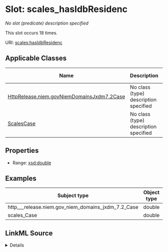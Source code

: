 

# Slot: scales_hasIdbResidenc


_No slot (predicate) description specified_






This slot occurs 18 times.


URI: [scales:hasIdbResidenc](http://schemas.scales-okn.org/rdf/scales#hasIdbResidenc)



<!-- no inheritance hierarchy -->





## Applicable Classes

| Name | Description | Modifies Slot |
| --- | --- | --- |
| [HttpRelease.niem.govNiemDomainsJxdm7.2Case](../classes/HttpRelease.niem.govNiemDomainsJxdm7.2Case.md) | No class (type) description specified |  yes  |
| [ScalesCase](../classes/ScalesCase.md) | No class (type) description specified |  yes  |







## Properties

* Range: [xsd:double](http://www.w3.org/2001/XMLSchema#double)






## Examples

| Subject type | Object type | Example subject | Example object | Occurrences |
| --- | --- | --- | --- | --- |
| http___release.niem.gov_niem_domains_jxdm_7.2_Case | double | scales:/CaseCivil | -8.0 | 18 |
| scales_Case | double | scales:/CaseCivil | -8.0 | 18 |




## LinkML Source

<details>

```yaml
name: scales_hasIdbResidenc
annotations:
  count:
    tag: count
    value: 18
description: No slot (predicate) description specified
examples:
- object:
    example_object: '-8.0'
    example_object_type: double
    example_predicate: scales:hasIdbResidenc
    example_subject: scales:/CaseCivil
    example_subject_type: http___release.niem.gov_niem_domains_jxdm_7.2_Case
- object:
    example_object: '-8.0'
    example_object_type: double
    example_predicate: scales:hasIdbResidenc
    example_subject: scales:/CaseCivil
    example_subject_type: scales_Case
from_schema: scales-kg
rank: 1000
slot_uri: scales:hasIdbResidenc
alias: scales_hasIdbResidenc
domain_of:
- http___release.niem.gov_niem_domains_jxdm_7.2_Case
- scales_Case
range: double

```
</details>